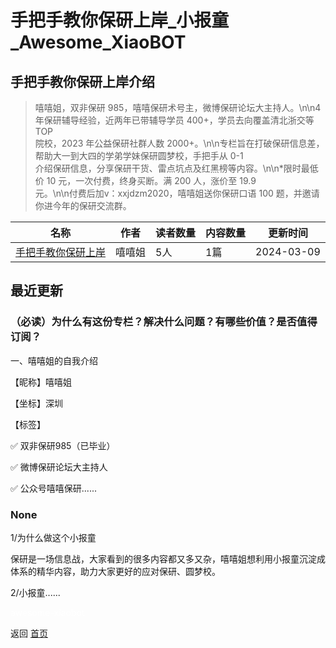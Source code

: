 # 手把手教你保研上岸_小报童_Awesome_XiaoBOT

## 手把手教你保研上岸介绍
> 嘻嘻姐，双非保研 985，嘻嘻保研术号主，微博保研论坛大主持人。\n\n4 年保研辅导经验，近两年已带辅导学员 400+，学员去向覆盖清北浙交等 TOP  
院校，2023 年公益保研社群人数 2000+。\n\n专栏旨在打破保研信息差，帮助大一到大四的学弟学妹保研圆梦校，手把手从 0-1  
介绍保研信息，分享保研干货、雷点坑点及红黑榜等内容。\n\n*限时最低价 10 元，一次付费，终身买断。满 200 人，涨价至 19.9  
元。\n\n付费后加v：xxjdzm2020，嘻嘻姐送你保研口语 100 题，并邀请你进今年的保研交流群。  
  


|名称|作者|读者数量|内容数量|更新时间|
|---|---|---|---|---|
|[手把手教你保研上岸](https://xiaobot.net/p/xxjdzm?refer=9c3f1c95-a052-465a-9902-f6d75080262a)|嘻嘻姐|5人|1篇|2024-03-09|

## 最近更新
### （必读）为什么有这份专栏？解决什么问题？有哪些价值？是否值得订阅？

一、嘻嘻姐的自我介绍

【昵称】嘻嘻姐

【坐标】深圳

【标签】

✅ 双非保研985（已毕业）

✅ 微博保研论坛大主持人

✅ 公众号嘻嘻保研......

### None

1/为什么做这个小报童

保研是一场信息战，大家看到的很多内容都又多又杂，嘻嘻姐想利用小报童沉淀成体系的精华内容，助力大家更好的应对保研、圆梦校。

2/小报童......


<a href="https://github.com/Reno9527/awesome-xiaobot" style="color: white; text-decoration: none;">awesome-xiaobot</a>

返回 [首页](../README.md)
